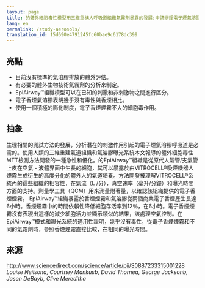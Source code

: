 ```yaml
---
layout: page
title: 的體外細胞毒性模型用三維重構人呼吸道組織氣霧劑暴露的發展;申請辦理電子煙氣溶膠評估
lang: en
permalink: /study-aerosols/
translation_id: 15d690e4791245fc60bae9c6178dc399
---
```


## 亮點

- 目前沒有標準的氣溶膠排放的體外評估。
- 有必要的體外生物技術氣霧劑的分析來制定。
- EpiAirway™組織模型可以在已知的刺激和非刺激物之間進行區分。
- 電子香煙氣溶膠表明幾乎沒有毒性與香煙相比。
- 使用一個積極的膨化制度，電子香煙煙霧不大的細胞毒作用。

## 抽象

生理相關的測試方法的發展，分析潛在的刺激作用引起的電子煙氣溶膠呼吸道是必需的。使用人類的三維重建氣道組織和氣溶膠曝光系統本文報導的體外細胞毒性MTT檢測方法開發的一種急性和優化。的EpiAirway™組織是從原代人氣管/支氣管上皮在空氣 - 液體界面中生長的細胞，其可以暴露於由VITROCELL®吸煙機器人煙霧生成衍生的高度分化的體外人的氣道培養。方法開發被理解VITROCELL®系統內的這些組織的相容性，在氣流（L /分），真空速率（毫升/分鐘）和曝光時間方面的支持。劑量學工具（QCM）用來測量附著量，以確認該組織提供的電子香煙煙霧。 EpiAirway™組織暴露於香煙煙霧和氣溶膠從兩個商業電子香煙產生長達6小時。香煙煙霧中的時間依賴性降低細胞存活率到12％，在6小時。電子香煙煙霧沒有表現出這樣的減少細胞活力並顯示類似的結果，該處理空氣控制。在EpiAirway™模式和曝光系統的適用性證明，幾乎沒有毒性，從電子香煙煙霧和不同的氣霧劑時，參照香煙煙霧直接比較，在相同的曝光時間。

## 來源

<http://www.sciencedirect.com/science/article/pii/S0887233315001228>  
*Louise Neilsona, Courtney Mankusb, David Thornea, George Jacksonb, Jason DeBayb, Clive Mereditha*

